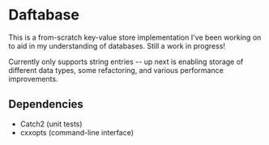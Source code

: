 # Daftabase

This is a from-scratch key-value store implementation I've been working on to aid in my understanding of databases. Still a work in progress!

Currently only supports string entries -- up next is enabling storage of different data types, some refactoring, and various performance improvements.

## Dependencies

* Catch2 (unit tests)
* cxxopts (command-line interface)